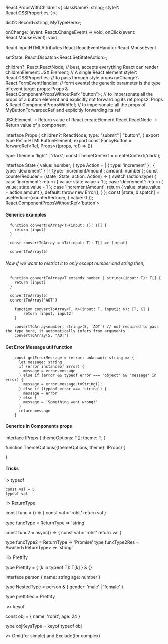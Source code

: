 React.PropsWithChildren<{
  className?: string;
  style?: React.CSSProperties;
}>;

dict2: Record<string, MyTypeHere>;

onChange: (event: React.ChangeEvent<HTMLInputElement>) => void;
onClick(event: React.MouseEvent<HTMLButtonElement>): void;

React.InputHTMLAttributes<HTMLInputElement>
React.ReactEventHandler<HTMLInputElement>
React.MouseEvent<HTMLDivElement>

setState: React.Dispatch<React.SetStateAction<number>>;

children?: React.ReactNode; // best, accepts everything React can render
childrenElement: JSX.Element; // A single React element
style?: React.CSSProperties; // to pass through style props
onChange?: React.FormEventHandler<HTMLInputElement>; // form events! the generic parameter is the type of event.target
props: Props & React.ComponentPropsWithoutRef<"button">; // to impersonate all the props of a button element and explicitly not forwarding its ref
props2: Props & React.ComponentPropsWithRef<MyButtonWithForwardRef>; // to impersonate all the props of MyButtonForwardedRef and explicitly forwarding its ref

JSX.Element -> Return value of React.createElement
React.ReactNode -> Return value of a component

interface Props {
  children?: ReactNode;
  type: "submit" | "button";
}
export type Ref = HTMLButtonElement;
export const FancyButton = forwardRef<Ref, Props>((props, ref) => ())

type Theme = 'light' | 'dark';
const ThemeContext = createContext<Theme>('dark');

interface State {
  value: number;
}
type Action =
  | { type: 'increment' }
  | { type: 'decrement' }
  | { type: 'incrementAmount'; amount: number };
const counterReducer = (state: State, action: Action) => {
  switch (action.type) {
    case 'increment':
      return { value: state.value + 1 };
    case 'decrement':
      return { value: state.value - 1 };
    case 'incrementAmount':
      return { value: state.value + action.amount };
    default:
      throw new Error();
  }
};
const [state, dispatch] = useReducer(counterReducer, { value: 0 });
React.ComponentPropsWithoutRef<'button'>

#### Generics examples

```
  function convertToArray<T>(input: T): T[] {
    return [input]
  }

  const convertToArray = <T>(input: T): T[] => [input]

  convertToArray(5)
```

###### Now if we want to restrict it to only except number and string then,

```
  function convertToArray<T extends number | string>(input: T): T[] {
    return [input]
  }

  convertToArray(5)
  convertToArray('AOT')
```


```
    function convertToArray<T, K>(input: T, input2: K): [T, K] {
        return [input, input2]
    }

    convertToArray<number, string>(5, 'AOT') // not required to pass the type here, it automatically infers from arguments
    convertToArray(5, 'AOT')
```

#### Get Error Message util function

```
    const getErrorMessage = (error: unknown): string => {
      let message: string
      if (error instanceof Error) {
        message = error.message
      } else if (error && typeof error === 'object' && 'message' in error) {
        message = error.message.toString();
      } else if (typeof error === 'string') {
        message = error
      } else {
        message = 'Something went wrong!'
      }
      return message
    }
```

#### Generics in Components props 

interface IProps<T> {
  themeOptions: T[];
  theme: T;
}

function ThemeOptions<T>({themeOptions, theme}: IProps<T>) {
  
} 

#### Tricks

i> typeof
  ```
  const val = 5
  typeof val
  ```

ii> ReturnType

const func = () => {
  const val = 'rohit'
  return val
}

type funcType = ReturnType<typeof func> => 'string'


const func2 = async() => {
  const val = 'rohit'
  return val
}

type funcType2 = ReturnType<typeof func2> => 'Promise<string>'
type funcType2Res = Awaited<ReturnType<typeof func2>> => 'string'


iii> Prettify

type Prettify<T> = {
  [k in typeof T]: T[k]
} & {}

interface person {
  name: string
  age: number
}

type NestedType = person & {
  gender: 'male' | 'female'
}

type prettified = Prettify<NestedType>


iv> keyof 

const obj = {
  name: 'rohit',
  age: 24
}

type objKeysType = keyof typeof obj

v> Omit(for simple) and Exclude(for complex)